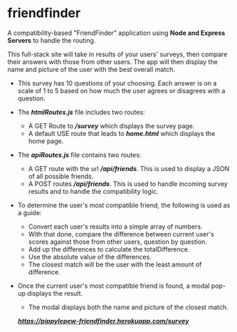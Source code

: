 # friendfinder

A compatibility-based "FriendFinder" application using **Node and Express Servers** to handle the routing.

This full-stack site will take in results of your users' surveys, then compare their answers with those from other users. The app will then display the name and picture of the user with the best overall match.

- This survey has 10 questions of your choosing. Each answer is on a scale of 1 to 5 based on how much the user agrees or           disagrees with a question.

- The ***htmlRoutes.js*** file includes two routes:
    * A GET Route to ***/survey*** which displays the survey page.
    * A default USE route that leads to ***home.html*** which displays the home page.

- The ***apiRoutes.js*** file contains two routes:
    * A GET route with the url ***/api/friends***. This is used to display a JSON of all possible friends.
    * A POST routes ***/api/friends***. This is used to handle incoming survey results and to handle the compatibility logic.

- To determine the user's most compatible friend, the following is used as a guide:
    * Convert each user's results into a simple array of numbers.
    * With that done, compare the difference between current user's scores against those from other users, question by question.
    * Add up the differences to calculate the totalDifference.
    * Use the absolute value of the differences.
    * The closest match will be the user with the least amount of difference.

- Once the current user's most compatible friend is found, a modal pop-up displays the result.
    * The modal displays both the name and picture of the closest match.

    ***https://pippylepew-friendfinder.herokuapp.com/survey***
